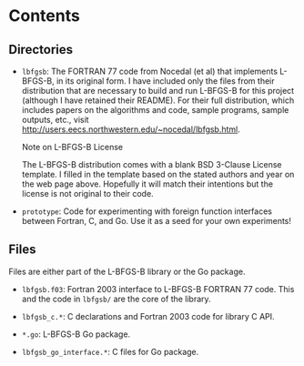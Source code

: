 Contents
========


Directories
-----------

* `lbfgsb`: The FORTRAN 77 code from Nocedal (et al) that implements
  L-BFGS-B, in its original form.  I have included only the files from
  their distribution that are necessary to build and run L-BFGS-B for
  this project (although I have retained their README).  For their full
  distribution, which includes papers on the algorithms and code, sample
  programs, sample outputs, etc., visit
  http://users.eecs.northwestern.edu/~nocedal/lbfgsb.html.

  Note on L-BFGS-B License

  The L-BFGS-B distribution comes with a blank BSD 3-Clause License
  template.  I filled in the template based on the stated authors and
  year on the web page above.  Hopefully it will match their intentions
  but the license is not original to their code.

* `prototype`: Code for experimenting with foreign function interfaces
  between Fortran, C, and Go.  Use it as a seed for your own
  experiments!


Files
-----

Files are either part of the L-BFGS-B library or the Go package.

* `lbfgsb.f03`: Fortran 2003 interface to L-BFGS-B FORTRAN 77 code.
  This and the code in `lbfgsb/` are the core of the library.

* `lbfgsb_c.*`: C declarations and Fortran 2003 code for library C API.

* `*.go`: L-BFGS-B Go package.

* `lbfgsb_go_interface.*`: C files for Go package.
